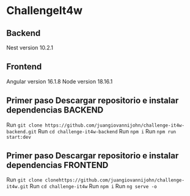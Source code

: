 # ChallengeIt4w

## Backend
Nest version 10.2.1

## Frontend
Angular version 16.1.8
Node version 18.16.1

 ## Primer paso Descargar repositorio e instalar dependencias BACKEND
 Run `git clone https://github.com/juangiovannijohn/challenge-it4w-backend.git`
 Run `cd challenge-it4w-backend`
 Run `npm i`
 Run `npm run start:dev`


  ## Primer paso Descargar repositorio e instalar dependencias FRONTEND
 Run `git clone clonehttps://github.com/juangiovannijohn/challenge-it4w.git`
 Run `cd challenge-it4w`
 Run `npm i`
 Run `ng serve -o`